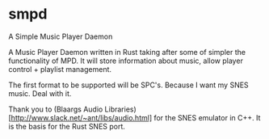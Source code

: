 # smpd

A Simple Music Player Daemon 

A Music Player Daemon written in Rust taking after some of simpler the functionality of MPD. It will store information about music, allow player control + playlist management.

The first format to be supported will be SPC's. Because I want my SNES music. Deal with it.


Thank you to (Blaargs Audio Libraries)[http://www.slack.net/~ant/libs/audio.html] for the SNES emulator in C++. It is the basis for the Rust SNES port.
